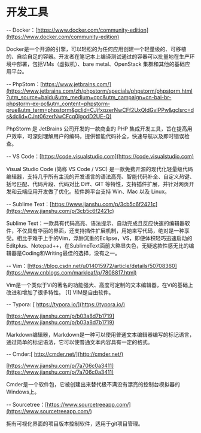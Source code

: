 # 开发工具

-- Docker：[https://www.docker.com/community-edition](https://www.docker.com/community-edition)

Docker是一个开源的引擎，可以轻松的为任何应用创建一个轻量级的、可移植的、自给自足的容器。开发者在笔记本上编译测试通过的容器可以批量地在生产环境中部署，包括VMs（虚拟机）、bare metal、OpenStack 集群和其他的基础应用平台。 

-- PhpStom：[https://www.jetbrains.com/](https://www.jetbrains.com/zh/phpstorm/specials/phpstorm/phpstorm.html?utm_source=baidu&utm_medium=cpc&utm_campaign=cn-bai-br-phpstorm-ex-pc&utm_content=phpstorm-prue&utm_term=phpstorm&gclid=CJjfxqzerNwCFf2UxQIdGvIPPw&gclsrc=ds&dclid=CJnt06zerNwCFcq0lgodD2UE-Q)

PhpStorm 是 JetBrains 公司开发的一款商业的 PHP 集成开发工具，旨在提高用户效率，可深刻理解用户的编码，提供智能代码补全，快速导航以及即时错误检查。

-- VS Code：[https://code.visualstudio.com](https://code.visualstudio.com)

Visual Studio Code \(简称 VS Code / VSC\) 是一款免费开源的现代化轻量级代码编辑器，支持几乎所有主流的开发语言的语法高亮、智能代码补全、自定义热键、括号匹配、代码片段、代码对比 Diff、GIT 等特性，支持插件扩展，并针对网页开发和云端应用开发做了优化。软件跨平台支持 Win、Mac 以及 Linux。

-- Sublime Text：[https://www.jianshu.com/p/3cb5c6f2421c](https://www.jianshu.com/p/3cb5c6f2421c)

Sublime Text：一款具有代码高亮、语法提示、自动完成且反应快速的编辑器软件，不仅具有华丽的界面，还支持插件扩展机制，用她来写代码，绝对是一种享受。相比于难于上手的Vim，浮肿沉重的Eclipse，VS，即便体积轻巧迅速启动的Editplus、Notepad++，在SublimeText面前大略显失色，无疑这款性感无比的编辑器是Coding和Writing最佳的选择，没有之一。

-- Vim：[https://blog.csdn.net/u014015972/article/details/50708360](https://www.cnblogs.com/markleaf/p/7808817.html)

Vim是一个类似于Vi的著名的功能强大、高度可定制的文本编辑器，在Vi的基础上改进和增加了很多特性。 \[1\]  VIM是自由软件。

-- Typora: [ https://typora.io/](https://typora.io/)

[https://www.jianshu.com/p/b03a8d7b1719](https://www.jianshu.com/p/b03a8d7b1719)

Markdown编辑器，Markdown是一种可以使用普通文本编辑器编写的标记语言，通过简单的标记语法，它可以使普通文本内容具有一定的格式。

-- Cmder:[ http://cmder.net/](http://cmder.net/)

[https://www.jianshu.com/p/7a706c0a3411](https://www.jianshu.com/p/7a706c0a3411)

Cmder是一个软件包，它被创建出来替代极不满没有漂亮的控制台模拟器的Windows上。

-- Sourcetree：[https://www.sourcetreeapp.com/](https://www.sourcetreeapp.com/)

拥有可视化界面的项目版本控制软件，适用于git项目管理。

